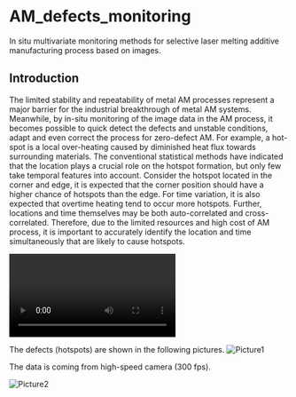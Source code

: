 # AM_defects_monitoring
In situ multivariate monitoring methods for selective laser melting additive manufacturing process based on images.

## Introduction
The limited stability and repeatability of metal AM processes represent a major barrier for the industrial breakthrough of metal AM systems. Meanwhile, by in-situ monitoring of the image data in the AM process, it becomes possible to quick detect the defects and unstable conditions, adapt and even correct the process for zero-defect AM. For example, a hot-spot is a local over-heating caused by diminished heat flux towards surrounding materials. The conventional statistical methods have indicated that the location plays a crucial role on the hotspot formation, but only few take temporal features into account. Consider the hotspot located in the corner and edge, it is expected that the corner position should have a higher chance of hotspots than the edge. For time variation, it is also expected that overtime heating tend to occur more hotspots. Further, locations and time themselves may be both auto-correlated and cross-correlated. Therefore, due to the limited resources and high cost of AM process, it is important to accurately identify the location and time simultaneously that are likely to cause hotspots.

![width = "400"](https://user-images.githubusercontent.com/60518209/219544576-de91286f-33e5-432c-b949-0d05435bcf41.mp4)

The defects (hotspots) are shown in the following pictures.
![Picture1](https://user-images.githubusercontent.com/60518209/219546708-b6863677-6971-45d3-9f5d-0dfda6348cca.png)

The data is coming from high-speed camera (300 fps). 

![Picture2](https://user-images.githubusercontent.com/60518209/219547021-15e9f4cb-dda4-4565-9dbc-138c839e1258.png)
